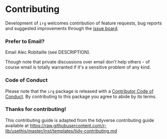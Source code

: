 # Contributing

Development of `irg` welcomes contribution of feature requests, bug reports and suggested improvements through the [issue board](https://gitlab.com/robitalec/irg/issues).

### Prefer to Email?

Email Alec Robitaille (see DESCRIPTION).

Though note that private discussions over email don't help others - of course email is totally warranted if it's a sensitive problem of any kind.

### Code of Conduct

Please note that the `irg` package is released with a
[Contributor Code of Conduct](CODE_OF_CONDUCT.md). By contributing to this
package you agree to abide by its terms.

### Thanks for contributing!

This contributing guide is adapted from the tidyverse contributing guide available at https://raw.githubusercontent.com/r-lib/usethis/master/inst/templates/tidy-contributing.md
